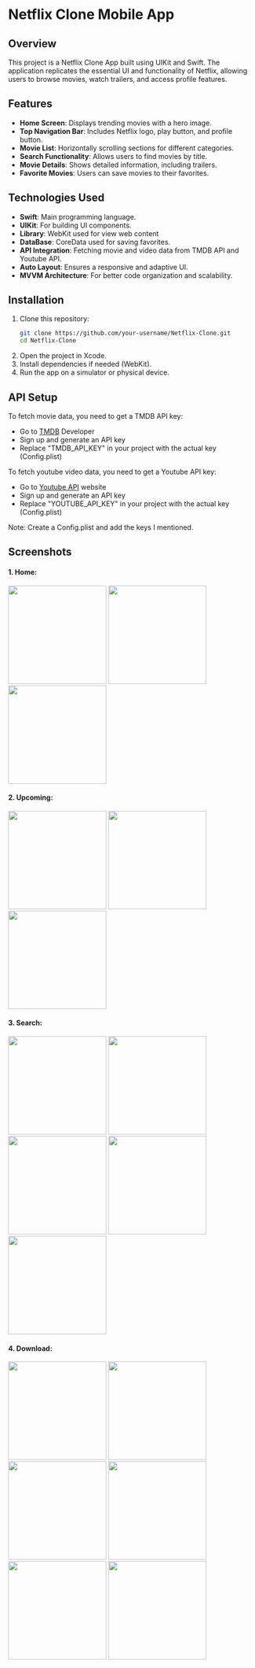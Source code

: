 # Netflix Clone Mobile App

## Overview

This project is a Netflix Clone App built using UIKit and Swift. The application replicates the essential UI and functionality of Netflix, allowing users to browse movies, watch trailers, and access profile features.

## Features

- **Home Screen**: Displays trending movies with a hero image.
- **Top Navigation Bar**: Includes Netflix logo, play button, and profile button.
- **Movie List**: Horizontally scrolling sections for different categories.
- **Search Functionality**: Allows users to find movies by title.
- **Movie Details**: Shows detailed information, including trailers.
- **Favorite Movies**: Users can save movies to their favorites.

## Technologies Used

- **Swift**: Main programming language.
- **UIKit**: For building UI components.
- **Library**: WebKit used for view web content
- **DataBase**: CoreData used for saving favorites.
- **API Integration**: Fetching movie and video data from TMDB API and Youtube API.
- **Auto Layout**: Ensures a responsive and adaptive UI.
- **MVVM Architecture**: For better code organization and scalability.

## Installation

1. Clone this repository:
   ```bash
   git clone https://github.com/your-username/Netflix-Clone.git
   cd Netflix-Clone
2. Open the project in Xcode.
3. Install dependencies if needed (WebKit).
4. Run the app on a simulator or physical device.

## API Setup

To fetch movie data, you need to get a TMDB API key:
- Go to [TMDB](https://www.themoviedb.org/documentation/api) Developer
- Sign up and generate an API key
- Replace "TMDB_API_KEY" in your project with the actual key (Config.plist)

To fetch youtube video data, you need to get a Youtube API key:
- Go to [Youtube API](https://developers.google.com/youtube/v3/docs/search/list) website
- Sign up and generate an API key
- Replace "YOUTUBE_API_KEY" in your project with the actual key (Config.plist)

Note: Create a Config.plist and add the keys I mentioned.

## Screenshots

#### 1. Home:
<img width=200 src="https://github.com/user-attachments/assets/edd01091-b092-4563-8439-77a89384181a"/>
<img width=200 src="https://github.com/user-attachments/assets/92157ff6-0950-4cc8-ace2-86e04648e5e2"/>
<img width=200 src="https://github.com/user-attachments/assets/7cb2d59f-438b-4e1e-8014-91dcf0f7340c"/>

#### 2. Upcoming:
<img width=200 src="https://github.com/user-attachments/assets/6e03e85d-6353-40bb-9a47-6205cf52265c"/>
<img width=200 src="https://github.com/user-attachments/assets/1adaeb74-91c4-4363-90e2-7b4d89910a2a"/>
<img width=200 src="https://github.com/user-attachments/assets/c29e81e8-9444-4db6-bfe2-7b3d756d12cf"/>

#### 3. Search:
<img width=200 src="https://github.com/user-attachments/assets/5f584eff-e712-4607-83a2-3ebdeac85853"/>
<img width=200 src="https://github.com/user-attachments/assets/37582ceb-2388-4de4-ae1a-7eff5d3e1b5a"/>
<img width=200 src="https://github.com/user-attachments/assets/188904fb-078d-48b6-8a63-04d7a90de6df"/>
<img width=200 src="https://github.com/user-attachments/assets/21be833d-1da9-4a81-99c4-8fc8374bdce9"/>
<img width=200 src="https://github.com/user-attachments/assets/3ad2d8fe-9169-46cd-9d2f-9f22127f7a73"/>

#### 4. Download:
<img width=200 src="https://github.com/user-attachments/assets/52dbf98c-c1f3-4f4b-ba53-9419631c9129"/>
<img width=200 src="https://github.com/user-attachments/assets/6e759995-700d-4201-82d5-8ab66c3f3998"/>
<img width=200 src="https://github.com/user-attachments/assets/a0151dd0-e4c4-4dbd-a6a8-a31fa10a15de"/>
<img width=200 src="https://github.com/user-attachments/assets/b10a91b0-403a-4be3-98c8-83aacbb34961"/>
<img width=200 src="https://github.com/user-attachments/assets/52cdf07f-d14a-4436-a2aa-417164844944"/>
<img width=200 src="https://github.com/user-attachments/assets/8a45e2bb-3c61-4725-a74e-ad933e593b71"/>








